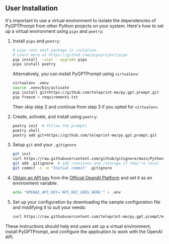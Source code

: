 ## User Installation

It's important to use a virtual environment to isolate the dependencies of
PyGPTPrompt from other Python projects on your system. Here's how to set up a
virtual environment using `pipx` and `poetry`:

1. Install `pipx` and `poetry`:

   ```sh
   # pipx runs each package in isolation.
   # Learn more at https://github.com/pipxproject/pipx
   pip install --user --upgrade pipx
   pipx install poetry
   ```

   Alternatively, you can install PyGPTPrompt using `virtualenv`:

   ```sh
   virtualenv .venv
   source .venv/bin/activate
   pip install git+https://github.com/teleprint-me/py.gpt.prompt.git
   pip freeze > requirements.txt
   ```

   Then skip step 2 and continue from step 3 if you opted for `virtualenv`.

2. Create, activate, and install using `poetry`:

   ```sh
   poetry init  # follow the prompts
   poetry shell
   poetry add git+https://github.com/teleprint-me/py.gpt.prompt.git
   ```

3. Setup `git` and your `.gitignore`

   ```sh
   git init
   curl https://raw.githubusercontent.com/github/gitignore/main/Python.gitignore -o .gitignore
   git add .gitignore  # add /sessions and /storage if they're local
   git commit -s -m "Initial commit" .gitignore
   ```

4. [Obtain an API key](https://platform.openai.com/account/api-keys) from the
   [Official OpenAI Platform](https://platform.openai.com/docs/introduction/overview)
   and set it as an environment variable:

   ```sh
   echo "OPENAI_API_KEY='API_KEY_GOES_HERE'" > .env
   ```

5. Set up your configuration by downloading the sample configuration file and
   modifying it to suit your needs:

   ```sh
   curl https://raw.githubusercontent.com/teleprint-me/py.gpt.prompt/main/tests/config.sample.json -o config.json
   ```

These instructions should help end users set up a virtual environment, install
PyGPTPrompt, and configure the application to work with the OpenAI API.
